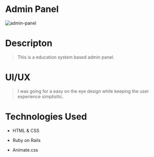 # Admin Panel
![admin-panel](https://www.christobiasz.com/images/adminpanel.png)

# Descripton
> This is a education system based admin panel.

# UI/UX
> I was going for a easy on the eye design while keeping the user experience simplisitic.

# Technologies Used
* HTML & CSS

* Ruby on Rails

* Animate.css
 

